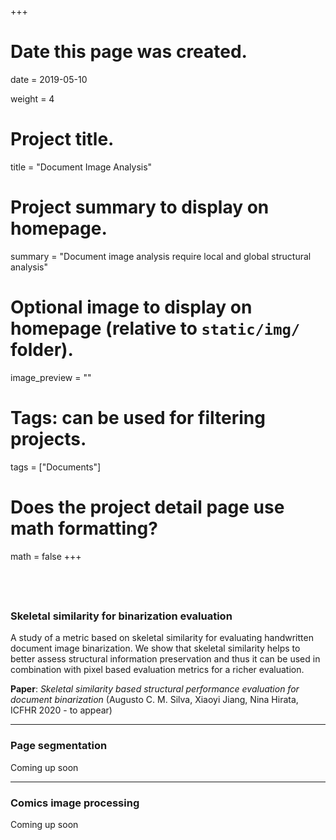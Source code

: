 +++
# Date this page was created.
date = 2019-05-10

weight = 4

# Project title.
title = "Document Image Analysis"

# Project summary to display on homepage.
summary = "Document image analysis require local and global structural analysis"

# Optional image to display on homepage (relative to `static/img/` folder).
image_preview = ""

# Tags: can be used for filtering projects.
tags = ["Documents"]

# Does the project detail page use math formatting?
math = false
+++

&nbsp;
---
### Skeletal similarity for binarization evaluation

A study of a metric based on skeletal similarity for evaluating handwritten document image binarization. We show that skeletal similarity helps to better assess structural information preservation and thus it can be used in combination with pixel based evaluation metrics for a richer evaluation.

**Paper**: *Skeletal similarity based structural performance evaluation for document binarization* (Augusto C. M. Silva, Xiaoyi Jiang, Nina Hirata, ICFHR 2020 - to appear)

---
### Page segmentation

Coming up soon

---
### Comics image processing

Coming up soon
